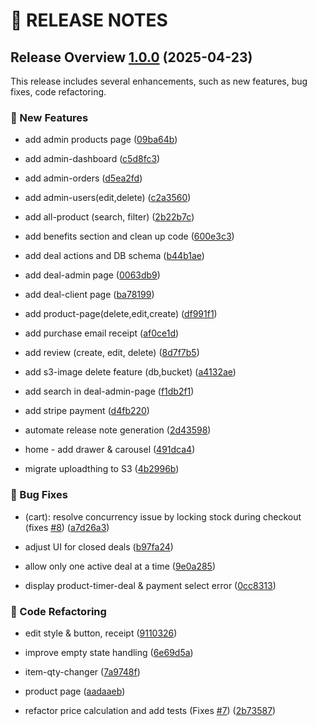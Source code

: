 # 🚀 RELEASE NOTES

## Release Overview [1.0.0](https://github.com/bora001/pro-store/compare/...v1.0.0) (2025-04-23)
This release includes several enhancements, such as new features, bug fixes, code refactoring.

### 🚀 New Features
* add admin products page ([09ba64b](https://github.com/bora001/pro-store/commit/09ba64b343a97e7cefe19d6357f137b28d403e84))

* add admin-dashboard ([c5d8fc3](https://github.com/bora001/pro-store/commit/c5d8fc35ebaef56fd47bab513c9531b7febd204c))

* add admin-orders ([d5ea2fd](https://github.com/bora001/pro-store/commit/d5ea2fd76eea30fea1ca133a8e2086491cd1bc83))

* add admin-users(edit,delete) ([c2a3560](https://github.com/bora001/pro-store/commit/c2a3560731fc864f30b0d8fe63ffd6b17cbe0712))

* add all-product (search, filter) ([2b22b7c](https://github.com/bora001/pro-store/commit/2b22b7ceec0cd287fb2c2af39290ca99e5fb7e14))

* add benefits section and clean up code ([600e3c3](https://github.com/bora001/pro-store/commit/600e3c345582cffe3de164cb1b59b5ccf379ae5e))

* add deal actions and DB schema ([b44b1ae](https://github.com/bora001/pro-store/commit/b44b1ae2b622b0b9dc341ee89e25b4606f4d43ee))

* add deal-admin page ([0063db9](https://github.com/bora001/pro-store/commit/0063db97cefc4307556bae9a1377470382fc092d))

* add deal-client page ([ba78199](https://github.com/bora001/pro-store/commit/ba7819925a3bcd11f7a2b17460493e6ff3a94915))

* add product-page(delete,edit,create) ([df991f1](https://github.com/bora001/pro-store/commit/df991f165b769baaf7362cb10d9514d91af7d34d))

* add purchase email receipt ([af0ce1d](https://github.com/bora001/pro-store/commit/af0ce1d99ddfdf37e394aa9a319206d43f3a6933))

* add review (create, edit, delete) ([8d7f7b5](https://github.com/bora001/pro-store/commit/8d7f7b5b0221d1218e8a7c264cc9d3858c4a184a))

* add s3-image delete feature (db,bucket) ([a4132ae](https://github.com/bora001/pro-store/commit/a4132ae6ec91cb9bd8d067e4806a3af3265fd0d4))

* add search in deal-admin-page ([f1db2f1](https://github.com/bora001/pro-store/commit/f1db2f131630a7e4ef42836907d6a2eb2db2dedf))

* add stripe payment ([d4fb220](https://github.com/bora001/pro-store/commit/d4fb220f43052d1424a493d2832c7fc9462fdb65))

* automate release note generation ([2d43598](https://github.com/bora001/pro-store/commit/2d4359867e2998bfc639abe92bd9f57d0ae235e6))

* home - add drawer & carousel ([491dca4](https://github.com/bora001/pro-store/commit/491dca4584e059ae94da4ef828f4f16eb16d8521))

* migrate uploadthing to S3 ([4b2996b](https://github.com/bora001/pro-store/commit/4b2996b95232806a82ec4c6618905e59bd176358))

### 🐛 Bug Fixes
* (cart): resolve concurrency issue by locking stock during checkout (fixes [#8](https://github.com/bora001/pro-store/issues/8)) ([a7d26a3](https://github.com/bora001/pro-store/commit/a7d26a390dbbe75a4d4281a4f1451db5ed0b1c64))

* adjust UI for closed deals ([b97fa24](https://github.com/bora001/pro-store/commit/b97fa24dea3b6c7f1a040fdced06a923204a676a))

* allow only one active deal at a time ([9e0a285](https://github.com/bora001/pro-store/commit/9e0a2852b981ebac67eedb81a918c58a0c9957b8))

* display product-timer-deal & payment select error ([0cc8313](https://github.com/bora001/pro-store/commit/0cc8313749db5c2938a313247e50f9813c31c788))

### 🔧 Code Refactoring
* edit style & button, receipt ([9110326](https://github.com/bora001/pro-store/commit/9110326143c6c8eac194f3bec46ab48c09761096))

* improve empty state handling ([6e69d5a](https://github.com/bora001/pro-store/commit/6e69d5a4410d7097bcfb29560462c58126fff750))

* item-qty-changer ([7a9748f](https://github.com/bora001/pro-store/commit/7a9748fdb1b76674313e93c822f94335058f20b0))

* product page ([aadaaeb](https://github.com/bora001/pro-store/commit/aadaaebdbbe92b543925d5dd6ba8a179a11ccae1))

* refactor price calculation and add tests (Fixes [#7](https://github.com/bora001/pro-store/issues/7)) ([2b73587](https://github.com/bora001/pro-store/commit/2b73587864c2d561f59b77167d28c3ec3e17e6ee))
